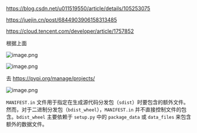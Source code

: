 https://blog.csdn.net/u011519550/article/details/105253075

https://juejin.cn/post/6844903906158313485

https://cloud.tencent.com/developer/article/1757852

根据上面


![image.png](https://gitee.com/hxc8/images10/raw/master/img/202409111759763.png)

![image.png](https://gitee.com/hxc8/images10/raw/master/img/202409111801071.png)


去 https://pypi.org/manage/projects/

![image.png](https://gitee.com/hxc8/images10/raw/master/img/202409111803526.png)

`MANIFEST.in` 文件用于指定在生成源代码分发包（`sdist`）时要包含的额外文件。然而，对于二进制分发包（`bdist_wheel`），`MANIFEST.in` 并不直接控制文件的包含。`bdist_wheel` 主要依赖于 `setup.py` 中的 `package_data` 或 `data_files` 来包含额外的数据文件。

